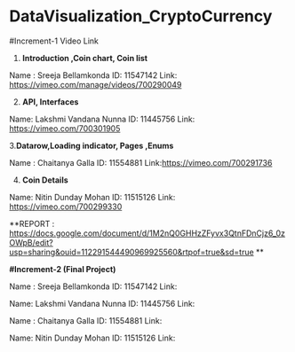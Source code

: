 # DataVisualization_CryptoCurrency
#Increment-1 
Video Link 

1. **Introduction ,Coin chart, Coin list**

Name : Sreeja Bellamkonda
ID: 11547142
Link: https://vimeo.com/manage/videos/700290049

2. **API, Interfaces**

Name: Lakshmi Vandana Nunna
ID: 11445756
Link: https://vimeo.com/700301905

3.**Datarow,Loading indicator, Pages ,Enums**

Name : Chaitanya Galla
ID: 11554881
Link:https://vimeo.com/700291736

4. **Coin Details**

Name: Nitin Dunday Mohan
ID: 11515126
Link: https://vimeo.com/700299330



**REPORT : https://docs.google.com/document/d/1M2nQ0GHHzZFyvx3QtnFDnCjz6_0zOWpB/edit?usp=sharing&ouid=112291544490969925560&rtpof=true&sd=true **

**#Increment-2 (Final Project)**

Name : Sreeja Bellamkonda
ID: 11547142
Link:

Name: Lakshmi Vandana Nunna
ID: 11445756
Link:

Name : Chaitanya Galla
ID: 11554881
Link:

Name: Nitin Dunday Mohan
ID: 11515126
Link:
